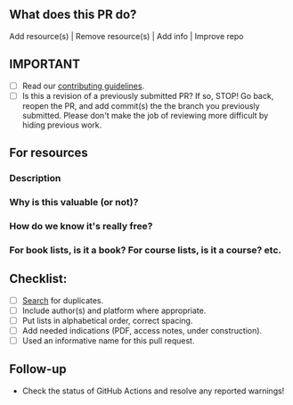 ## What does this PR do?
Add resource(s) | Remove resource(s) | Add info | Improve repo

## IMPORTANT
- [ ] Read our [contributing guidelines](https://github.com/EbookFoundation/free-programming-books/blob/main/docs/CONTRIBUTING.md).
- [ ] Is this a revision of a previously submitted PR? If so, STOP! Go back, reopen the PR, and add commit(s) the the branch you previously submitted. Please don't make the job of reviewing more difficult by hiding previous work.

## For resources
### Description

### Why is this valuable (or not)?

### How do we know it's really free?

### For book lists, is it a book? For course lists, is it a course? etc.

## Checklist:
- [ ] [Search](https://ebookfoundation.github.io/free-programming-books-search/) for duplicates.
- [ ] Include author(s) and platform where appropriate.
- [ ] Put lists in alphabetical order, correct spacing.
- [ ] Add needed indications (PDF, access notes, under construction).
- [ ] Used an informative name for this pull request.

## Follow-up

- Check the status of GitHub Actions and resolve any reported warnings!
